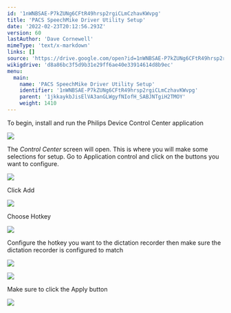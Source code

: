 ```yaml
---
id: '1nWNBSAE-P7kZUNg6CFtR49hrsp2rgiCLmCzhavKWvpg'
title: 'PACS SpeechMike Driver Utility Setup'
date: '2022-02-23T20:12:56.293Z'
version: 60
lastAuthor: 'Dave Cornewell'
mimeType: 'text/x-markdown'
links: []
source: 'https://drive.google.com/open?id=1nWNBSAE-P7kZUNg6CFtR49hrsp2rgiCLmCzhavKWvpg'
wikigdrive: 'd8a86bc3f5d9b31e29ff6ae40e33914614d8b9ec'
menu:
  main:
    name: 'PACS SpeechMike Driver Utility Setup'
    identifier: '1nWNBSAE-P7kZUNg6CFtR49hrsp2rgiCLmCzhavKWvpg'
    parent: '1jkkaykbJisElVA3anGLWgyfNIofH_SABJNTgiH2TMOY'
    weight: 1410
---
```

To begin, install and run the Philips Device Control Center application
  
![](../pacs-speechmike-driver-utility-setup.assets/692b0ac2c2035ef6414a0ee249a34639.png)  


The *Control Center* screen will open. This is where you will make some selections for setup. Go to Application control and click on the buttons you want to configure.
  
![](../pacs-speechmike-driver-utility-setup.assets/3871d608be341e425930fb39f73355e6.png)  




Click Add
  
![](../pacs-speechmike-driver-utility-setup.assets/ccb1e0017fba4c9a719ea0e49350d991.png)  


Choose Hotkey
  
![](../pacs-speechmike-driver-utility-setup.assets/6ce2e252e17920f79369dfce065863d8.png)  


Configure the hotkey you want to the dictation recorder then make sure the dictation recorder is configured to match
  
![](../pacs-speechmike-driver-utility-setup.assets/3c17973721b92cc825e480f31de38713.png)  


  
![](../pacs-speechmike-driver-utility-setup.assets/aef3c26db1fa18904eed21802faaf785.png)  



Make sure to click the Apply button
  
![](../pacs-speechmike-driver-utility-setup.assets/5e28184275ae52b6371a31acdea239c4.png)  


